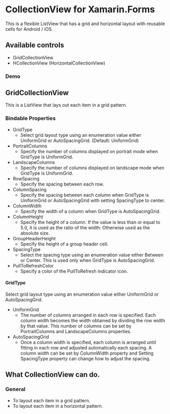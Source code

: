 # CollectionView for Xamarin.Forms

This is a flexible ListView that has a grid and horizontal layout with reusable cells for Android / iOS.

## Available controls

* GridCollectionView
* HCollectionView (HorizontalCollectionView)

### Demo

## GridCollectionView

This is a ListView that lays out each item in a grid pattern.

### Bindable Properties

* GridType
    * Select grid layout type using an enumeration value either UniformGrid or AutoSpacingGrid. (Default: UniformGrid)
* PortraitColumns
    *  Specify the number of columns displayed on portrait mode when GridType is UniformGrid.
* LandscapeColumns
    * Specify the number of columns displayed on landscape mode when GridType is UniformGrid.
* RowSpacing
    * Specify the spacing between each row.
* ColumnSpacing
    * Specify the spacing between each column when GridType is UniformGrid or AutoSpacingGrid with setting SpacingType to center.
* ColumnWidth
    * Specify the width of a column when GridType is AutoSpacingGrid.
* ColumnHeight
    * Specify the height of a column. If the value is less than or equal to 5.0, it is used as the ratio of the width: Otherwise used as the absolute size.
* GroupHeaderHeight
    * Specify the height of a group header cell.
* SpacingType
    * Select the spacing type using an enumeration value either Between or Center. This is used only when GridType is AutoSpacingGrid.
* PullToRefreshColor
    * Specify a color of the PullToRefresh indicator icon.

#### GridType

Select grid layout type using an enumeration value either UniformGrid or AutoSpacingGrid.

* UniformGrid
    * The number of columns arranged in each row is specified. Each column width becomes the width obtained by dividing the row width by that value. This number of columns can be set by PortraitColumns and LandscapeColumns properties.
* AutoSpacingGrid
    * Once a column width is specified, each column is arranged until fitting in each row and adjusted automatically each spacing. A column width can be set by ColumnWidth property and Setting SpacingType property can change how to adjust the spacing.



## What CollectionView can do.

### General

* To layout each item in a grid pattern.
* To layout each item in a horizontal pattern.